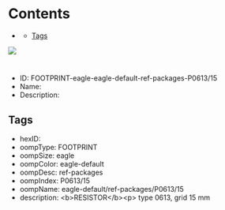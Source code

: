 



Contents
========

* [](#)
	* [Tags](#tags)
  
![][im]
# 

- ID: FOOTPRINT-eagle-eagle-default-ref-packages-P0613/15
- Name: 
- Description: 

## Tags

- hexID: 
- oompType: FOOTPRINT
- oompSize: eagle
- oompColor: eagle-default
- oompDesc: ref-packages
- oompIndex: P0613/15
- oompName: eagle-default/ref-packages/P0613/15
- description: &lt;b&gt;RESISTOR&lt;/b&gt;&lt;p&gt;&#xD;
type 0613, grid 15 mm



[im]: image.png
